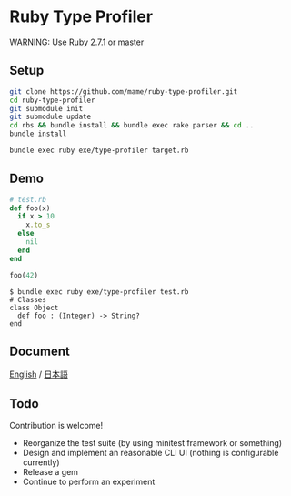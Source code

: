 # Ruby Type Profiler

WARNING: Use Ruby 2.7.1 or master

## Setup

```sh
git clone https://github.com/mame/ruby-type-profiler.git
cd ruby-type-profiler
git submodule init
git submodule update
cd rbs && bundle install && bundle exec rake parser && cd ..
bundle install
```

```sh
bundle exec ruby exe/type-profiler target.rb
```

## Demo

```rb
# test.rb
def foo(x)
  if x > 10
    x.to_s
  else
    nil
  end
end

foo(42)
```

```
$ bundle exec ruby exe/type-profiler test.rb
# Classes
class Object
  def foo : (Integer) -> String?
end
```

## Document

[English](doc/doc.md) / [日本語](doc/doc.ja.md)

## Todo

Contribution is welcome!

* Reorganize the test suite (by using minitest framework or something)
* Design and implement an reasonable CLI UI (nothing is configurable currently)
* Release a gem
* Continue to perform an experiment
